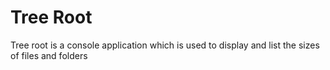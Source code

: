 # Tree Root

Tree root is a console application which is used to display and list the sizes of files and folders
